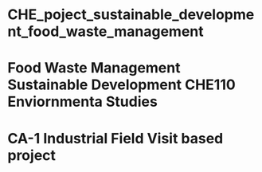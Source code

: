 # CHE_poject_sustainable_development_food_waste_management
# Food Waste Management Sustainable Development CHE110 Enviornmenta Studies 
# CA-1 Industrial Field Visit based project 
